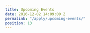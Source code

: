 ```yaml
---
title: Upcoming Events
date: 2016-12-02 14:09:00 Z
permalink: "/apply/upcoming-events/"
position: 13
---
```


